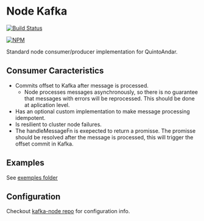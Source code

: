 # Node Kafka
[![Build Status](https://travis-ci.org/quintoandar/node-kafka.svg?branch=master)](https://travis-ci.org/quintoandar/node-kafka)

[![NPM](https://nodei.co/npm/quintoandar-kafka.png)](https://nodei.co/npm/quintoandar-kafka/)
<!--[![NPM](https://nodei.co/npm-dl/quintoandar-kafka.png?height=3)](https://nodei.co/npm/quintoandar-kafka/)-->

Standard node consumer/producer implementation for QuintoAndar.

## Consumer Caracteristics

- Commits offset to Kafka after message is processed.
  - Node processes messages asynchronously, so there is no guarantee that messages with errors will be reprocessed. This should be done at aplication level.
- Has an optional custom implementation to make message processing idempotent.
- Is resilient to cluster node failures.
- The handleMessageFn is exepected to return a promisse. The promisse should be resolved after the message is processed, this will trigger the offset commit in Kafka.

## Examples

See [exemples folder](/example)

## Configuration

Checkout [kafka-node repo](https://github.com/SOHU-Co/kafka-node) for configuration info.
